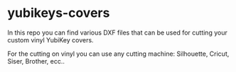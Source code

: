 # yubikeys-covers
In this repo you can find various DXF files that can be used for cutting your custom vinyl YubiKey covers.

For the cutting on vinyl you can use any cutting machine: Silhouette, Cricut, Siser, Brother, ecc..

